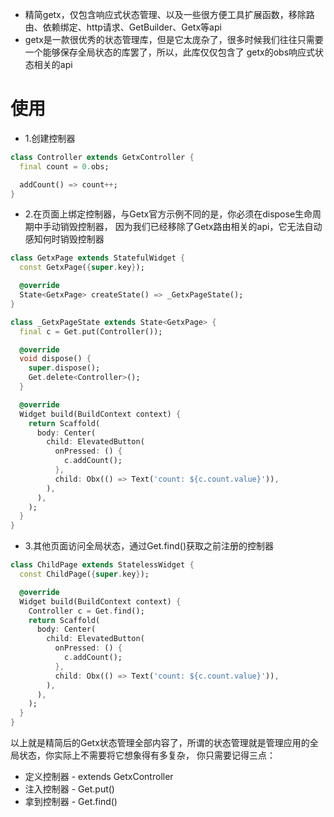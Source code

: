 - 精简getx，仅包含响应式状态管理、以及一些很方便工具扩展函数，移除路由、依赖绑定、http请求、GetBuilder、Getx等api
- getx是一款很优秀的状态管理库，但是它太庞杂了，很多时候我们往往只需要一个能够保存全局状态的库罢了，所以，此库仅仅包含了
  getx的obs响应式状态相关的api

# 使用

- 1.创建控制器

```dart
class Controller extends GetxController {
  final count = 0.obs;

  addCount() => count++;
}
```

- 2.在页面上绑定控制器，与Getx官方示例不同的是，你必须在dispose生命周期中手动销毁控制器，
  因为我们已经移除了Getx路由相关的api，它无法自动感知何时销毁控制器

```dart
class GetxPage extends StatefulWidget {
  const GetxPage({super.key});

  @override
  State<GetxPage> createState() => _GetxPageState();
}

class _GetxPageState extends State<GetxPage> {
  final c = Get.put(Controller());

  @override
  void dispose() {
    super.dispose();
    Get.delete<Controller>();
  }

  @override
  Widget build(BuildContext context) {
    return Scaffold(
      body: Center(
        child: ElevatedButton(
          onPressed: () {
            c.addCount();
          },
          child: Obx(() => Text('count: ${c.count.value}')),
        ),
      ),
    );
  }
}
```

- 3.其他页面访问全局状态，通过Get.find()获取之前注册的控制器

```dart
class ChildPage extends StatelessWidget {
  const ChildPage({super.key});

  @override
  Widget build(BuildContext context) {
    Controller c = Get.find();
    return Scaffold(
      body: Center(
        child: ElevatedButton(
          onPressed: () {
            c.addCount();
          },
          child: Obx(() => Text('count: ${c.count.value}')),
        ),
      ),
    );
  }
}
```

以上就是精简后的Getx状态管理全部内容了，所谓的状态管理就是管理应用的全局状态，你实际上不需要将它想象得有多复杂，
你只需要记得三点：
- 定义控制器 - extends GetxController
- 注入控制器 - Get.put()
- 拿到控制器 - Get.find()